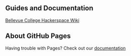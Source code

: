 ## Guides and Documentation
[Bellevue College Hackerspace Wiki](https://github.com/gianlazz/BC-HackerSpace/wiki)


## About GitHub Pages
Having trouble with Pages? Check out our [documentation](https://help.github.com/categories/github-pages-basics/)
